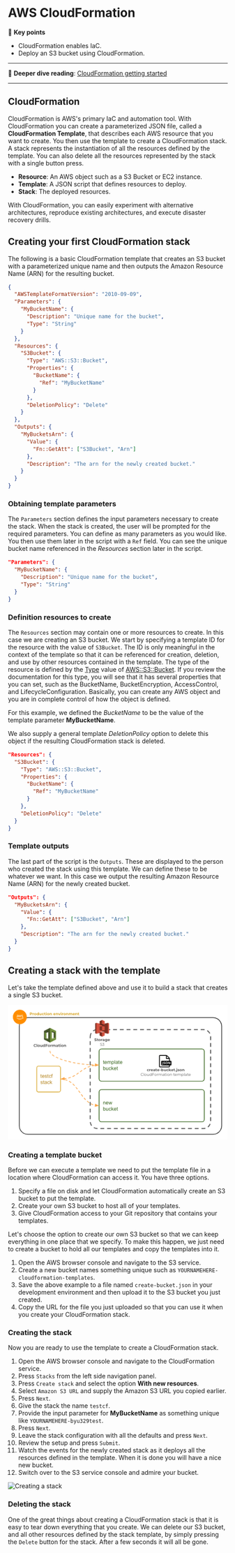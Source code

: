 # AWS CloudFormation

🔑 **Key points**

- CloudFormation enables IaC.
- Deploy an S3 bucket using CloudFormation.

---

📖 **Deeper dive reading**: [CloudFormation getting started](https://docs.aws.amazon.com/AWSCloudFormation/latest/UserGuide/gettingstarted.templatebasics.html)

---

## CloudFormation

CloudFormation is AWS's primary IaC and automation tool. With CloudFormation you can create a parameterized JSON file, called a **CloudFormation Template**, that describes each AWS resource that you want to create. You then use the template to create a CloudFormation stack. A stack represents the instantiation of all the resources defined by the template. You can also delete all the resources represented by the stack with a single button press.

- **Resource**: An AWS object such as a S3 Bucket or EC2 instance.
- **Template**: A JSON script that defines resources to deploy.
- **Stack**: The deployed resources.

With CloudFormation, you can easily experiment with alternative architectures, reproduce existing architectures, and execute disaster recovery drills.

## Creating your first CloudFormation stack

The following is a basic CloudFormation template that creates an S3 bucket with a parameterized unique name and then outputs the Amazon Resource Name (ARN) for the resulting bucket.

```json
{
  "AWSTemplateFormatVersion": "2010-09-09",
  "Parameters": {
    "MyBucketName": {
      "Description": "Unique name for the bucket",
      "Type": "String"
    }
  },
  "Resources": {
    "S3Bucket": {
      "Type": "AWS::S3::Bucket",
      "Properties": {
        "BucketName": {
          "Ref": "MyBucketName"
        }
      },
      "DeletionPolicy": "Delete"
    }
  },
  "Outputs": {
    "MyBucketsArn": {
      "Value": {
        "Fn::GetAtt": ["S3Bucket", "Arn"]
      },
      "Description": "The arn for the newly created bucket."
    }
  }
}
```

### Obtaining template parameters

The `Parameters` section defines the input parameters necessary to create the stack. When the stack is created, the user will be prompted for the required parameters. You can define as many parameters as you would like. You then use them later in the script with a `Ref` field. You can see the unique bucket name referenced in the _Resources_ section later in the script.

```json
"Parameters": {
  "MyBucketName": {
    "Description": "Unique name for the bucket",
    "Type": "String"
  }
}
```

### Definition resources to create

The `Resources` section may contain one or more resources to create. In this case we are creating an S3 bucket. We start by specifying a template ID for the resource with the value of `S3Bucket`. The ID is only meaningful in the context of the template so that it can be referenced for creation, deletion, and use by other resources contained in the template. The type of the resource is defined by the [Type](https://docs.aws.amazon.com/AWSCloudFormation/latest/UserGuide/aws-template-resource-type-ref.html) value of [AWS::S3::Bucket](https://docs.aws.amazon.com/AWSCloudFormation/latest/UserGuide/aws-resource-s3-bucket.html). If you review the documentation for this type, you will see that it has several properties that you can set, such as the BucketName, BucketEncryption, AccessControl, and LifecycleConfiguration. Basically, you can create any AWS object and you are in complete control of how the object is defined.

For this example, we defined the _BucketName_ to be the value of the template parameter **MyBucketName**.

We also supply a general template _DeletionPolicy_ option to delete this object if the resulting CloudFormation stack is deleted.

```json
"Resources": {
  "S3Bucket": {
    "Type": "AWS::S3::Bucket",
    "Properties": {
      "BucketName": {
        "Ref": "MyBucketName"
      }
    },
    "DeletionPolicy": "Delete"
  }
}
```

### Template outputs

The last part of the script is the `Outputs`. These are displayed to the person who created the stack using this template. We can define these to be whatever we want. In this case we output the resulting Amazon Resource Name (ARN) for the newly created bucket.

```json
"Outputs": {
  "MyBucketsArn": {
    "Value": {
      "Fn::GetAtt": ["S3Bucket", "Arn"]
    },
    "Description": "The arn for the newly created bucket."
  }
}
```

## Creating a stack with the template

Let's take the template defined above and use it to build a stack that creates a single S3 bucket.

![CloudFormation flow](cloudFormationFlow.png)

### Creating a template bucket

Before we can execute a template we need to put the template file in a location where CloudFormation can access it. You have three options.

1. Specify a file on disk and let CloudFormation automatically create an S3 bucket to put the template.
1. Create your own S3 bucket to host all of your templates.
1. Give CloudFormation access to your Git repository that contains your templates.

Let's choose the option to create our own S3 bucket so that we can keep everything in one place that we specify. To make this happen, we just need to create a bucket to hold all our templates and copy the templates into it.

1. Open the AWS browser console and navigate to the S3 service.
1. Create a new bucket names something unique such as `YOURNAMEHERE-cloudformation-templates`.
1. Save the above example to a file named `create-bucket.json` in your development environment and then upload it to the S3 bucket you just created.
1. Copy the URL for the file you just uploaded so that you can use it when you create your CloudFormation stack.

### Creating the stack

Now you are ready to use the template to create a CloudFormation stack.

1. Open the AWS browser console and navigate to the CloudFormation service.
1. Press `Stacks` from the left side navigation panel.
1. Press `Create stack` and select the option **With new resources**.
1. Select `Amazon S3 URL` and supply the Amazon S3 URL you copied earlier.
1. Press `Next`.
1. Give the stack the name `testcf`.
1. Provide the input parameter for **MyBucketName** as something unique like `YOURNAMEHERE-byu329test`.
1. Press `Next`.
1. Leave the stack configuration with all the defaults and press `Next`.
1. Review the setup and press `Submit`.
1. Watch the events for the newly created stack as it deploys all the resources defined in the template. When it is done you will have a nice new bucket.
1. Switch over to the S3 service console and admire your bucket.

![Creating a stack](creatingAStack.gif)

### Deleting the stack

One of the great things about creating a CloudFormation stack is that it is easy to tear down everything that you create. We can delete our S3 bucket, and all other resources defined by the stack template, by simply pressing the `Delete` button for the stack. After a few seconds it will all be gone.
